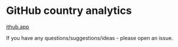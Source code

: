 # GitHub country analytics

[ithub.app](https://ithub.app)

If you have any questions/suggestions/ideas - please open an issue.
